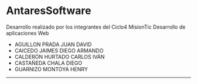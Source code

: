 # AntaresSoftware

Desarrollo realizado por los integrantes del Ciclo4 MisionTic Desarrollo de aplicaciones Web
* AGUILLON PRADA JUAN DAVID
* CAICEDO JAIMES DIEGO ARMANDO
* CALDERÓN HURTADO CARLOS IVÁN
* CASTAÑEDA CHALA DIEGO
* GUARNIZO MONTOYA HENRY

-------------------------------------------------

